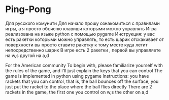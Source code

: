 # Ping-Pong

Для русского комунити
Для начало прошу ознакомиться с правилами игры, а я просто объясню клавиши которыми можно управлять
Игра реализована на языке python с помощью pygame
Инструкция:
у вас есть ракетки которыми можно управлять, то есть шарик отскакивает от поверхности вы просто ставите ракетку к тому месте куда летит непосредственно шарик
В игре есть 2 ракетки , первой вы управляете на w,s другой на a,d

For the American community
To begin with, please familiarize yourself with the rules of the game, and I'll just explain the keys that you can control
The game is implemented in python using pygame
Instructions: you have rackets that you can control, that is, the ball bounces off the surface, you just put the racket to the place where the ball flies directly
There are 2 rackets in the game, the first one you control on w,s the other on a,d
